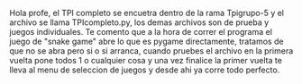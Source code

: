 Hola profe, el TPI completo se encuetra dentro de la rama Tpigrupo-5 y el archivo se llama TPIcompleto.py, los demas archivos son de prueba y juegos individuales. 
Te comento que a la hora de correr el programa el juego de "snake game" abre lo que es pygame directamente, tratamos de que no se abra pero si o si arranca, cuando pruebes el archivo en la primera vuelta pone todos 1 o cualquier cosa y una vez finalice la primer vuelta
te lleva al menu de seleccion de juegos y desde ahi ya corre todo perfecto.
